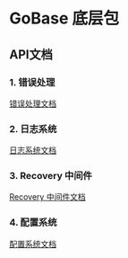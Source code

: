 # GoBase 底层包

## API文档
### 1. 错误处理
[错误处理文档](/pkg/errors/README.md)

### 2. 日志系统
[日志系统文档](/pkg/logger/README.md)

### 3. Recovery 中间件
[Recovery 中间件文档](/pkg/middleware/recovery/README.md)

### 4. 配置系统
[配置系统文档](/pkg/config/README.md)

